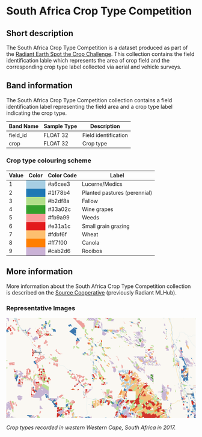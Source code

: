 # South Africa Crop Type Competition

## Short description

The South Africa Crop Type Competition is a dataset produced as part of the [Radiant Earth Spot the Crop Challenge](https://zindi.africa/hackathons/radiant-earth-spot-the-crop-hackathon). This collection contains the field identification lable which represents the area of crop field and the corresponding crop type label collected via aerial and vehicle surveys.

## Band information

The South Africa Crop Type Competition collection contains a field identification label representing the field area and a crop type label indicating the crop type.

<table>
  <thead>
    <tr>
      <th>Band Name</th>
      <th>Sample Type</th>
      <th>Description</th>
    </tr>
  </thead>
  <tbody>
    <tr>
      <td>field_id</td>
      <td >FLOAT 32</td>
      <td>Field identification</td>
    </tr>
    <tr>
      <td>crop</td>
      <td >FLOAT 32</td>
      <td>Crop type</td>
    </tr>        
   </tbody>
</table>

### Crop type colouring scheme

<table>
  <thead>
    <tr>
      <th>Value</th>
      <th>Color</th>
      <th>Color Code</th>
      <th>Label</th>
    </tr>
  </thead>
  <tbody>
    <tr>
      <td>1</td>
      <td bgcolor="#a6cee3"></td>
      <td>#a6cee3</td>
      <td>Lucerne/Medics</td>
    </tr>
    <tr>
      <td>2</td>
      <td bgcolor="#1f78b4"></td>
      <td>#1f78b4</td>
      <td>Planted pastures (perennial)</td>
    </tr>
    <tr>
      <td>3</td>
      <td bgcolor="#b2df8a"></td>
      <td>#b2df8a</td>
      <td>Fallow</td>
    </tr>
    <tr>
      <td>4</td>
      <td bgcolor="#33a02c"></td>
      <td>#33a02c</td>
      <td>Wine grapes</td>
    </tr>
    <tr>
      <td>5</td>
      <td bgcolor="#fb9a99"></td>
      <td>#fb9a99</td>
      <td>Weeds</td>
    </tr>
    <tr>
      <td>6</td>
      <td bgcolor="#e31a1c"></td>
      <td>#e31a1c</td>
      <td> Small grain grazing</td>
    </tr>
    <tr>
      <td>7</td>
      <td bgcolor="#fdbf6f"></td>
      <td>#fdbf6f</td>
      <td>Wheat</td>
    </tr>
    <tr>
      <td>8</td>
      <td bgcolor="#ff7f00"></td>
      <td>#ff7f00</td>
      <td>Canola</td>
    </tr>
    <tr>
      <td>9</td>
      <td bgcolor="#cab2d6"></td>
      <td>#cab2d6</td>
      <td>Rooibos</td>
    </tr>
  </tbody>
</table>

## More information

More information about the South Africa Crop Type Competition collection is described on the [Source Cooperative](https://beta.source.coop/repositories/radiantearth/south-africa-crops-competition/description) (previously Radiant MLHub).

### Representative Images

![Crop types](crop_types.png)

*Crop types recorded in western Western Cape, South Africa in 2017.*
